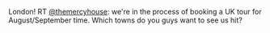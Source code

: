 London! RT <a href="http://twitter.com/themercyhouse">@themercyhouse</a>: we're in the process of booking a UK tour for August/September time. Which towns do you guys want to see us hit?